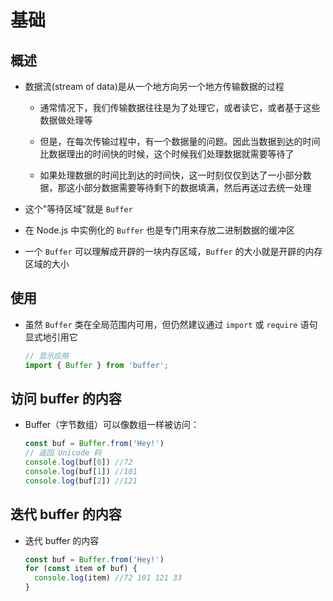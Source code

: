 # 基础

## 概述

+ 数据流(stream of data)是从一个地方向另一个地方传输数据的过程

  + 通常情况下，我们传输数据往往是为了处理它，或者读它，或者基于这些数据做处理等

  + 但是，在每次传输过程中，有一个数据量的问题。因此当数据到达的时间比数据理出的时间快的时候，这个时候我们处理数据就需要等待了

  + 如果处理数据的时间比到达的时间快，这一时刻仅仅到达了一小部分数据，那这小部分数据需要等待剩下的数据填满，然后再送过去统一处理

+ 这个"等待区域"就是 `Buffer`

+ 在 Node.js 中实例化的 `Buffer` 也是专门用来存放二进制数据的缓冲区

+ 一个 `Buffer` 可以理解成开辟的一块内存区域，`Buffer` 的大小就是开辟的内存区域的大小

## 使用

+ 虽然 `Buffer` 类在全局范围内可用，但仍然建议通过 `import` 或 `require` 语句显式地引用它

    ```js
    // 显示应用
    import { Buffer } from 'buffer';
    ```

## 访问 buffer 的内容

+ Buffer（字节数组）可以像数组一样被访问：

    ```js
    const buf = Buffer.from('Hey!')
    // 返回 Unicode 码
    console.log(buf[0]) //72
    console.log(buf[1]) //101
    console.log(buf[2]) //121
    ```

## 迭代 buffer 的内容

+ 迭代 buffer 的内容

    ```js
    const buf = Buffer.from('Hey!')
    for (const item of buf) {
      console.log(item) //72 101 121 33
    }
    ```
